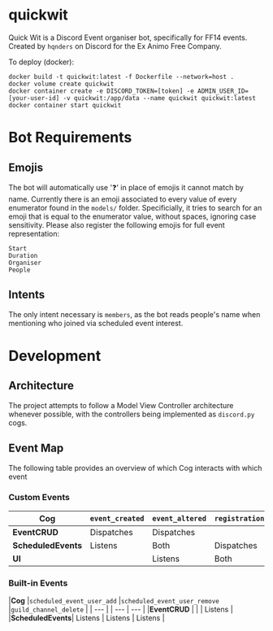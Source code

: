 # quickwit
Quick Wit is a Discord Event organiser bot, specifically for FF14 events. Created by `hqnders` on Discord for the Ex Animo Free Company.

To deploy (docker):
```
docker build -t quickwit:latest -f Dockerfile --network=host .
docker volume create quickwit
docker container create -e DISCORD_TOKEN=[token] -e ADMIN_USER_ID=[your-user-id] -v quickwit:/app/data --name quickwit quickwit:latest
docker container start quickwit
```

# Bot Requirements
## Emojis
The bot will automatically use '❓' in place of emojis it cannot match by name.
Currently there is an emoji associated to every value of every enumerator found in the `models/` folder.
Specificially, it tries to search for an emoji that is equal to the enumerator value, without spaces, ignoring case sensitivity.
Please also register the following emojis for full event representation:
```
Start
Duration
Organiser
People
```

## Intents
The only intent necessary is `members`, as the bot reads people's name when mentioning who joined via scheduled event interest.

# Development
## Architecture
The project attempts to follow a Model View Controller architecture whenever possible, 
with the controllers being implemented as `discord.py` cogs.

## Event Map
The following table provides an overview of which Cog interacts with which event

### Custom Events
|**Cog**            |`event_created`|`event_altered`|`registrations_altered`|`event_deleted`|
| ---               | ---           | ---           | ---                   | ---           |
|**EventCRUD**      | Dispatches    | Dispatches    |                       |               |
|**ScheduledEvents**| Listens       | Both          | Dispatches            | Listens       |
|**UI**             |               | Listens       | Both                  |               |

### Built-in Events
|**Cog**            |`scheduled_event_user_add` |`scheduled_event_user_remove`  |`guild_channel_delete` |
| ---               |                           | ---                           | ---                   |
|**EventCRUD**      |                           |                               | Listens               |
|**ScheduledEvents**| Listens                   | Listens                       | Listens               |
